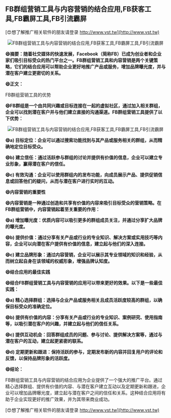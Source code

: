 ## **FB群组营销工具与内容营销的结合应用,FB获客工具,FB霸屏工具,FB引流霸屏**

[😍想了解推广相关软件的朋友请登录 http://www.vst.tw](http://www.vst.tw)

 <center><img src="https://vst.tw/MP4/tuiguang/png/0.png" alt="FB群组营销工具与内容营销的结合应用,FB获客工具,FB霸屏工具,FB引流霸屏"></center>

**😄摘要：随着社交媒体的快速发展，Facebook（简称FB）已成为创业者和企业家们吸引目标受众的热门平台之一。FB群组营销工具和内容营销是两个关键策略，它们的结合应用可以帮助企业更好地推广产品或服务，增加品牌曝光度，并与潜在客户建立更密切的关系。**

**😄正文：**

FB群组营销工具的优势

**😄FB群组是一个由共同兴趣或目标连接在一起的虚拟社区，通过加入相关群组，企业可以找到潜在客户并与他们建立直接的沟通渠道。FB群组营销工具提供了以下优势：**

 <center><img src="https://vst.tw/MP4/tuiguang/png/2.png" alt="FB群组营销工具与内容营销的结合应用,FB获客工具,FB霸屏工具,FB引流霸屏"></center>

**😄a) 目标定位：企业可以通过搜索功能找到与其产品或服务相关的群组，从而精确地定位目标受众。**

**😄b) 建立信任：通过活跃参与群组的讨论并提供有价值的信息，企业可以建立专业形象，赢得潜在客户的信任。**

**😄c) 有效沟通：企业可以使用群组内的发布功能，向成员展示产品、提供促销信息或回答他们的疑问，从而与潜在客户进行实时的互动。**

**😄内容营销的重要性**

**😄内容营销是一种通过创造和共享有价值的内容来吸引目标受众的营销策略。在FB群组营销中，内容营销起着至关重要的作用：**

**😄a) 增加曝光度：优质内容可以吸引更多的群组成员关注，并通过分享扩大品牌的曝光度。**

**😄b) 提供价值：通过分享有关产品或行业的专业知识、解决方案或实用技巧等内容，企业可以向潜在客户提供有价值的信息，建立起与他们的深入连接。**

**😄c) 建立品牌形象：通过内容营销，企业可以展示其专业领域的知识和经验，从而树立起自身在该领域的权威形象，增强品牌认知度。**

**😄结合应用的最佳实践**

**😄结合FB群组营销工具与内容营销的应用可以带来更好的效果。以下是一些最佳实践：**

**😄a) 精心选择群组：选择与企业产品或服务相关且成员活跃度较高的群组，以确保目标受众的准确定位。**

**😄b) 提供有价值的内容：分享有关产品或行业的专业知识、案例研究、使用指南等，以吸引潜在客户的兴趣，并建立起与他们的信任关系。**

**😄c) 提供互动机会：回答群组成员的问题、参与讨论、提供解决方案等，通过与潜在客户的互动，建立起更紧密的联系。**

**😄d) 定期更新和跟进：保持活跃的参与，定期发布新的内容并回复用户的评论和反馈，以保持品牌形象的活跃度。**

**😄结论：**

FB群组营销工具与内容营销的结合应用为企业提供了一个强大的推广平台。通过精心选择群组、提供有价值的内容、与潜在客户建立互动以及定期更新和跟进，企业可以增加品牌曝光度，建立起与潜在客户之间的信任和关系。这种结合应用将有助于企业实现更好的推广效果，并为其带来商业成功。

[😍想了解推广相关软件的朋友请登录 http://www.vst.tw](http://www.vst.tw)



